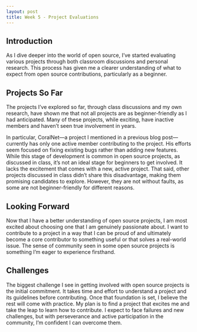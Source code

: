 ```yaml
---
layout: post
title: Week 5 - Project Evaluations
---
```


## Introduction
As I dive deeper into the world of open source, I’ve started evaluating various projects through both classroom discussions and personal research. This process has given me a clearer understanding of what to expect from open source contributions, particularly as a beginner.

## Projects So Far

The projects I’ve explored so far, through class discussions and my own research, have shown me that not all projects are as beginner-friendly as I had anticipated. Many of these projects, while exciting, have inactive members and haven’t seen true involvement in years.

<!--more-->

In particular, CoralNet—a project I mentioned in a previous blog post—currently has only one active member contributing to the project. His efforts seem focused on fixing existing bugs rather than adding new features. While this stage of development is common in open source projects, as discussed in class, it’s not an ideal stage for beginners to get involved. It lacks the excitement that comes with a new, active project. That said, other projects discussed in class didn’t share this disadvantage, making them promising candidates to explore. However, they are not without faults, as some are not beginner-friendly for different reasons.


## Looking Forward
Now that I have a better understanding of open source projects, I am most excited about choosing one that I am genuinely passionate about. I want to contribute to a project in a way that I can be proud of and ultimately become a core contributor to something useful or that solves a real-world issue. The sense of community seen in some open source projects is something I’m eager to experience firsthand.

## Challenges
The biggest challenge I see in getting involved with open source projects is the initial commitment. It takes time and effort to understand a project and its guidelines before contributing. Once that foundation is set, I believe the rest will come with practice. My plan is to find a project that excites me and take the leap to learn how to contribute. I expect to face failures and new challenges, but with perseverance and active participation in the community, I’m confident I can overcome them.
